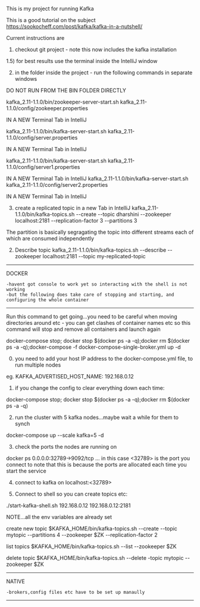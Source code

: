 This is my project for running Kafka

This is a good tutorial on the subject
https://sookocheff.com/post/kafka/kafka-in-a-nutshell/

Current instructions are

1) checkout git project - note this now includes the kafka installation

1.5) for best results use the terminal inside the IntelliJ window

2) in the folder inside the project - run the following commands in separate windows

DO NOT RUN FROM THE BIN FOLDER DIRECTLY

kafka_2.11-1.1.0/bin/zookeeper-server-start.sh kafka_2.11-1.1.0/config/zookeeper.properties



IN A NEW Terminal Tab in IntelliJ

kafka_2.11-1.1.0/bin/kafka-server-start.sh kafka_2.11-1.1.0/config/server.properties

IN A NEW Terminal Tab in IntelliJ

kafka_2.11-1.1.0/bin/kafka-server-start.sh kafka_2.11-1.1.0/config/server1.properties

IN A NEW Terminal Tab in IntelliJ
kafka_2.11-1.1.0/bin/kafka-server-start.sh kafka_2.11-1.1.0/config/server2.properties

IN A NEW Terminal Tab in IntelliJ

3) create a replicated topic in a new Tab in IntelliJ
kafka_2.11-1.1.0/bin/kafka-topics.sh --create --topic dharshini --zookeeper localhost:2181 --replication-factor 3 --partitions 3

The partition is basically segragating the topic into different streams each of which are consumed independently


2) Describe topic kafka_2.11-1.1.0/bin/kafka-topics.sh --describe --zookeeper localhost:2181 --topic my-replicated-topic


____________________________________________________

DOCKER

    -havent got console to work yet so interacting with the shell is not working
    -but the following does take care of stopping and starting, and configuring the whole container
______________________________________________________

Run this command to get going...you need to be careful when moving directories
around etc - you can get clashes of container names etc so this command will
stop and remove all containers and launch again

docker-compose stop; docker stop $(docker ps -a -q);docker rm $(docker ps -a -q);docker-compose -f docker-compose-single-broker.yml up -d

0. you need to add your host IP address to the docker-compose.yml file, to run multiple nodes

eg.
  KAFKA_ADVERTISED_HOST_NAME: 192.168.0.12

1. if you change the config to clear everything down each time:

docker-compose stop; docker stop $(docker ps -a -q);docker rm $(docker ps -a -q)

2. run the cluster with 5 kafka nodes...maybe wait a while for them to synch

docker-compose up --scale kafka=5 -d

3. check the ports the nodes are running on

docker ps
    0.0.0.0:32789->9092/tcp  ... in this case <32789> is the port you connect to
    note that this is because the ports are allocated each time you start the service

4. connect to kafka on localhost:<32789>


5. Connect to shell so you can create topics etc:
        <hostip> <zk ip:zk port>

./start-kafka-shell.sh 192.168.0.12 192.168.0.12:2181

NOTE...all the env variables are already set

create new topic
$KAFKA_HOME/bin/kafka-topics.sh --create --topic mytopic --partitions 4 --zookeeper $ZK --replication-factor 2

list topics
$KAFKA_HOME/bin/kafka-topics.sh --list --zookeeper $ZK

delete topic
$KAFKA_HOME/bin/kafka-topics.sh --delete -topic mytopic --zookeeper $ZK
____________________________________________________

NATIVE

    -brokers,config files etc have to be set up manaully
______________________________________________________
